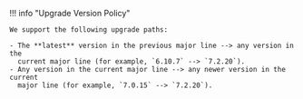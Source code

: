 !!! info "Upgrade Version Policy"

    We support the following upgrade paths:

    - The **latest** version in the previous major line --> any version in the
      current major line (for example, `6.10.7` --> `7.2.20`).
    - Any version in the current major line --> any newer version in the current
      major line (for example, `7.0.15` --> `7.2.20`).
